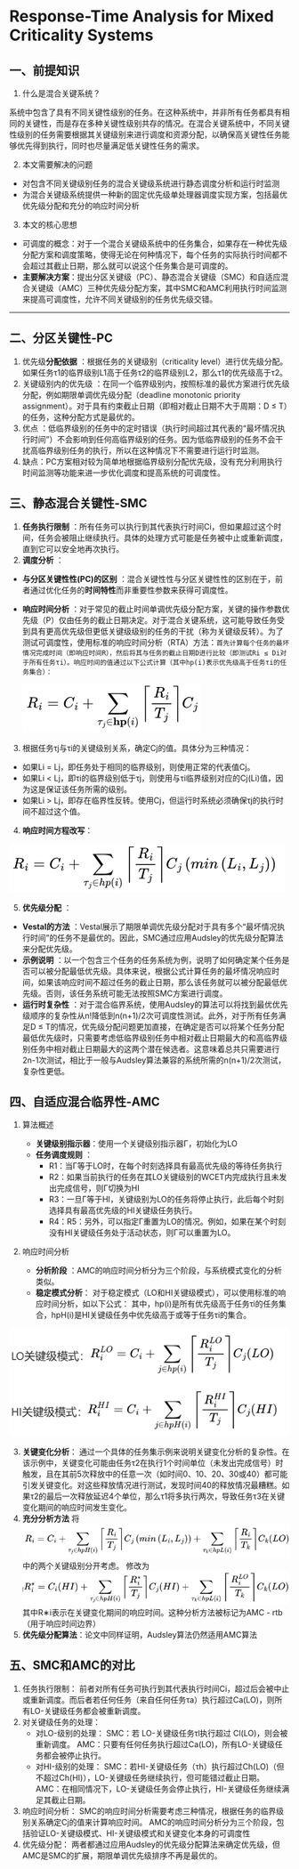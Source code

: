 # Response-Time Analysis for Mixed Criticality Systems

## 一、前提知识

1. 什么是混合关键系统？

系统中包含了具有不同关键性级别的任务。在这种系统中，并非所有任务都具有相同的关键性，而是存在多种关键性级别共存的情况。在混合关键系统中，不同关键性级别的任务需要根据其关键级别来进行调度和资源分配，以确保高关键性任务能够优先得到执行，同时也尽量满足低关键性任务的需求。

2. 本文需要解决的问题

- 对包含不同关键级别任务的混合关键级系统进行静态调度分析和运行时监测
- 为混合关键级系统提供一种新的固定优先级单处理器调度实现方案，包括最优优先级分配和充分的响应时间分析

3. 本文的核心思想

* 可调度的概念：对于一个混合关键级系统中的任务集合，如果存在一种优先级分配方案和调度策略，使得无论在何种情况下，每个任务的实际执行时间都不会超过其截止日期，那么就可以说这个任务集合是可调度的。
* **主要解决方案**：提出分区关键级（PC）、静态混合关键级（SMC）和自适应混合关键级（AMC）三种优先级分配方案，其中SMC和AMC利用执行时间监测来提高可调度性，允许不同关键级别的任务优先级交错。

---

## 二、分区关键性-PC

1. 优先级**分配依据** ：根据任务的关键级别（criticality level）进行优先级分配。如果任务τ1的临界级别L1高于任务τ2的临界级别L2，那么τ1的优先级高于τ2。
2. 关键级别内的优先级 ：在同一个临界级别内，按照标准的最优方案进行优先级分配，例如期限单调优先级分配（deadline monotonic priority assignment）。对于具有约束截止日期（即相对截止日期不大于周期：D ≤ T）的任务，这种分配方式是最优的。
3. 优点 ：低临界级别的任务中的定时错误（执行时间超过其代表的“最坏情况执行时间”）不会影响到任何高临界级别的任务。因为低临界级别的任务不会干扰高临界级别任务的执行，所以在这种情况下不需要进行运行时监测。
4. 缺点：PC方案相对较为简单地根据临界级别分配优先级，没有充分利用执行时间监测等功能来进一步优化调度和提高系统的可调度性。

## 三、静态混合关键性-SMC

1. **任务执行限制** ：所有任务可以执行到其代表执行时间Ci，但如果超过这个时间，任务会被阻止继续执行。具体的处理方式可能是任务被中止或重新调度，直到它可以安全地再次执行。
2. **调度分析** ：

* **与分区关键性性(PC)的区别** ：混合关键性性与分区关键性性的区别在于，前者通过优化任务的**时间特性**而非重要性参数来获得可调度性。
* **响应时间分析** ：对于常见的截止时间单调优先级分配方案，关键的操作参数优先级（P）仅由任务的截止日期决定。对于混合关键系统，这可能导致任务受到具有更高优先级但更低关键级级别的任务的干扰（称为关键级反转）。为了测试可调度性，使用标准的响应时间分析（RTA）方法：`首先计算每个任务的最坏情况完成时间（即响应时间R），然后将其与任务的截止日期D进行比较（即测试Ri ≤ Di对于所有任务τi）。响应时间的值通过以下公式计算（其中hp(i)表示优先级高于任务τi的任务集合）：`
  
  ![](assets/20240713_134002_image.png)

3. 根据任务τj与τi的关键级别关系，确定Cj的值。具体分为三种情况：

* 如果Li = Lj，即任务处于相同的临界级别，则使用正常的代表值Cj。
* 如果Li < Lj，即τi的临界级别低于τj，则使用与τi临界级别对应的Cj(Li)值，因为这是保证该任务所需的级别。
* 如果Li > Lj，即存在临界性反转。使用Cj，但运行时系统必须确保τj的执行时间不超过这个值。

4. **响应时间方程改写**：

![](assets/20240713_134441_image.png)

5. **优先级分配** ：

* **Vestal的方法** ：Vestal展示了期限单调优先级分配对于具有多个“最坏情况执行时间”的任务不是最优的。因此，SMC通过应用Audsley的优先级分配算法来分配优先级。
* **示例说明** ：以一个包含三个任务的任务系统为例，说明了如何确定某个任务是否可以被分配最低优先级。具体来说，根据公式计算任务的最坏情况响应时间，如果该响应时间不超过任务的截止日期，那么该任务就可以被分配最低优先级。否则，该任务系统可能无法按照SMC方案进行调度。
* **运行时复杂性** ：对于混合临界系统，使用Audsley的算法可以将找到最优优先级顺序的复杂性从n!降低到n(n+1)/2次可调度性测试。此外，对于所有任务满足D ≤ T的情况，优先级分配问题更加直接，在确定是否可以将某个任务分配最低优先级时，只需要考虑低临界级别任务中相对截止日期最大的和高临界级别任务中相对截止日期最大的这两个潜在候选者。这意味着总共只需要进行2n-1次测试，相比于一般与Audsley算法兼容的系统所需的n(n+1)/2次测试，复杂性更低。

## 四、自适应混合临界性-AMC

1. 算法概述
   
   - **关键级别指示器**：使用一个关键级别指示器Γ，初始化为LO
   - **任务调度规则** ：
     - R1：当Γ等于LO时，在每个时刻选择具有最高优先级的等待任务执行
     - R2：如果当前执行的任务在其LO关键级别的WCET内完成执行且未发出完成信号，则Γ切换为HI
     - R3：一旦Γ等于HI，关键级别为LO的任务将停止执行，此后每个时刻选择具有最高优先级的HI关键级任务执行。
     - R4：R5：另外，可以指定Γ重置为LO的情况。例如，如果在某个时刻没有HI关键级任务处于活动状态，则Γ可以重置为LO。
2. 响应时间分析
   
   - **分析阶段** ：AMC的响应时间分析分为三个阶段，与系统模式变化的分析类似。
   - **稳定模式分析**：
     对于稳定模式（LO和HI关键级模式），可以使用标准的响应时间分析，如以下公式：
     其中，hp(i)是所有优先级高于任务τi的任务集合，hpH(i)是HI关键级任务中优先级高于或等于任务τi的集合。

![](assets/20240713_145714_image.png)

3. **关键变化分析**：
   通过一个具体的任务集示例来说明关键变化分析的复杂性。在该示例中，关键变化可能由任务τ2在执行1个时间单位（未发出完成信号）时触发，且在其前5次释放中的任意一次（如时间0、10、20、30或40）都可能引发关键变化。对这些释放情况进行测试，发现时间40的释放情况最糟糕。如果τ2的最后一次释放延迟4个单位，那么τ1将多执行两次，导致任务τ3在关键变化期间的响应时间发生变化。
4. **充分分析方法**
   将 ![](assets/20240713_145958_image.png) 中的两个关键级别分开考虑。
   修改为
   ![](assets/20240713_150101_image.png)
   其中R∗i表示在关键变化期间的响应时间。这种分析方法被标记为AMC - rtb（用于响应时间边界）
5. **优先级分配算法**：论文中同样证明，Audsley算法仍然适用AMC算法

## 五、SMC和AMC的对比

1. 任务执行限制：
   前者对所有任务可执行到其代表执行时间Ci，超过后会被中止或重新调度。而后者若任何任务（来自任何任务τa）执行超过Ca(LO)，则所有LO-关键级任务都会被重新调度。
2. 对关键级任务的处理：
   - 对LO-级别的处理： 
     SMC：若 LO-关键级任务τl执行超过 Cl(LO)，则会被重新调度。
     AMC：只要有任何任务执行超过Ca(LO)，所有LO-关键级任务都会被停止执行。
   - 对HI-级别的处理：
    SMC：若HI-关键级任务（τh）执行超过Ch(LO)（但不超过Ch(HI)），LO-关键级任务继续执行，但可能错过截止日期。
    AMC：在相同情况下，LO-关键级任务会停止执行，HI-关键级任务继续满足其截止日期。
3. 响应时间分析：
    SMC的响应时间分析需要考虑三种情况，根据任务的临界级别关系确定Cj的值来计算响应时间。
    AMC的响应时间分析分为三个阶段，包括验证LO-关键级模式、HI-关键级模式和关键变化本身的可调度性
4. 优先级分配：
   两者都通过应用Audsley的优先级分配算法来确定优先级，但AMC是SMC的扩展，期限单调优先级排序不再是最优的。